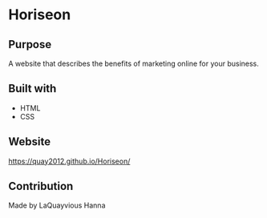 # Horiseon

## Purpose

A website that describes the benefits of marketing online for your business.

## Built with

* HTML
* CSS

## Website

https://quay2012.github.io/Horiseon/

## Contribution

Made by LaQuayvious Hanna
